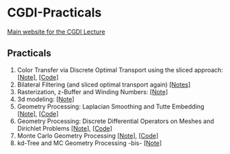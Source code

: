 # CGDI-Practicals

[Main website for the CGDI Lecture](https://perso.liris.cnrs.fr/vincent.nivoliers/cgdi/)

## Practicals

1. Color Transfer via Discrete Optimal Transport using the sliced
   approach: [[Note]](https://codimd.math.cnrs.fr/s/s_rh7X9wF), [[Code]](https://github.com/dcoeurjo/CGDI-Practicals/tree/main/1-SlicedOptimalTransport)
2. Bilateral Filtering (and sliced optimal transport again) [[Notes]](https://codimd.math.cnrs.fr/s/lPZt_4ybn)
3. Rasterization, z-Buffer and Winding Numbers: [[Note]](https://codimd.math.cnrs.fr/s/1L-PBLbFW)
4. 3d modeling: [[Note]](https://codimd.math.cnrs.fr/s/4HjiHCH9z)
5. Geometry Processing: Laplacian Smoothing and Tutte Embedding
   [[Note]](https://codimd.math.cnrs.fr/s/97oyynV5t), [[Code]](https://github.com/dcoeurjo/CGDI-Practicals/tree/main/4-LaplacianSmoothing)
6. Geometry Processing: Discrete Differential Operators on Meshes and Dirichlet Problems [[Note]](https://codimd.math.cnrs.fr/s/QMfjkgib2), [[Code]](https://github.com/dcoeurjo/CGDI-Practicals/tree/main/5-GeomProcessing)
7. Monte Carlo Geometry Processing [[Note]](https://codimd.math.cnrs.fr/s/b5SRBDUf0), [[Code]](https://github.com/dcoeurjo/CGDI-Practicals/tree/main/6-MonteCarloGeometryProcessing)
8. kd-Tree and MC Geometry Processing -bis-  [[Note]](https://codimd.math.cnrs.fr/s/TSPaU97gu)
